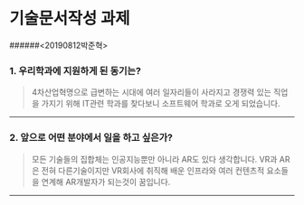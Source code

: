 # 기술문서작성 과제  

######<20190812박준혁>  


### 1. 우리학과에 지원하게 된 동기는?
> 4차산업혁명으로 급변하는 시대에 여러 일자리들이 사라지고 경쟁력 있는 직업을 가지기 위해 IT관련 학과를 찾다보니 소프트웨어 학과로 오게 되었습니다.  

----


### 2. 앞으로 어떤 분야에서 일을 하고 싶은가?
>모든 기술들의 집합체는 인공지능뿐만 아니라 AR도 있다 생각합니다.  VR과 AR은 전혀 다른기술이지만 VR회사에 취직해 배운 인프라와 여러 컨텐츠적 요소들을 연계해 AR개발자가 되는것이 꿈입니다.  

----